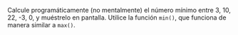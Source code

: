 
Calcule programáticamente (no mentalmente) el número mínimo entre 3, 10, 22, -3, 0, y muéstrelo en pantalla. Utilice la función `min()`, que funciona de manera similar a `max()`.
